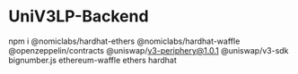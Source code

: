 # UniV3LP-Backend
npm i @nomiclabs/hardhat-ethers @nomiclabs/hardhat-waffle @openzeppelin/contracts @uniswap/v3-periphery@1.0.1 @uniswap/v3-sdk bignumber.js ethereum-waffle ethers hardhat
